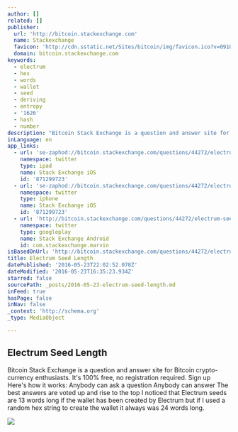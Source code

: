 ```yaml
---
author: []
related: []
publisher:
  url: 'http://bitcoin.stackexchange.com'
  name: Stackexchange
  favicon: 'http://cdn.sstatic.net/Sites/bitcoin/img/favicon.ico?v=0910168c5c65'
  domain: bitcoin.stackexchange.com
keywords:
  - electrum
  - hex
  - words
  - wallet
  - seed
  - deriving
  - entropy
  - '1626'
  - hash
  - number
description: "Bitcoin Stack Exchange is a question and answer site for Bitcoin crypto-currency enthusiasts. It's 100% free, no registration required. Sign up Here's how it works: Anybody can ask a question Anybody can answer The best answers are voted up and rise to the top I noticed that Electrum seeds are 13 words long if the wallet has been created by Electrum but if I used a random hex string to create the wallet it always was 24 words long."
inLanguage: en
app_links:
  - url: 'se-zaphod://bitcoin.stackexchange.com/questions/44272/electrum-seed-length'
    namespace: twitter
    type: ipad
    name: Stack Exchange iOS
    id: '871299723'
  - url: 'se-zaphod://bitcoin.stackexchange.com/questions/44272/electrum-seed-length'
    namespace: twitter
    type: iphone
    name: Stack Exchange iOS
    id: '871299723'
  - url: 'http://bitcoin.stackexchange.com/questions/44272/electrum-seed-length'
    namespace: twitter
    type: googleplay
    name: Stack Exchange Android
    id: com.stackexchange.marvin
isBasedOnUrl: 'http://bitcoin.stackexchange.com/questions/44272/electrum-seed-length'
title: Electrum Seed Length
datePublished: '2016-05-23T22:02:52.078Z'
dateModified: '2016-05-23T16:35:23.934Z'
starred: false
sourcePath: _posts/2016-05-23-electrum-seed-length.md
inFeed: true
hasPage: false
inNav: false
_context: 'http://schema.org'
_type: MediaObject

---
```

<article style=""><h1>Electrum Seed Length</h1><p>Bitcoin Stack Exchange is a question and answer site for Bitcoin crypto-currency enthusiasts. It's 100% free, no registration required. Sign up Here's how it works: Anybody can ask a question Anybody can answer The best answers are voted up and rise to the top I noticed that Electrum seeds are 13 words long if the wallet has been created by Electrum but if I used a random hex string to create the wallet it always was 24 words long.</p><img src="http://cdn.sstatic.net/Sites/bitcoin/img/apple-touch-icon.png?v=a43e5a337e6b&amp;a" /></article>